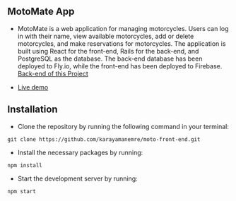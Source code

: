 ## MotoMate App

- MotoMate is a web application for managing motorcycles. Users can log in with their name, view available motorcycles, add or delete motorcycles, and make reservations for motorcycles. The application is built using React for the front-end, Rails for the back-end, and PostgreSQL as the database. The back-end database has been deployed to Fly.io, while the front-end has been deployed to Firebase. [Back-end of this Project](https://github.com/karayamanemre/Moto-back-end)

- [Live demo](https://motomate-1002c.web.app/)

## Installation

- Clone the repository by running the following command in your terminal:

```
git clone https://github.com/karayamanemre/moto-front-end.git
```

- Install the necessary packages by running:

```
npm install
```

- Start the development server by running:

```
npm start
```
